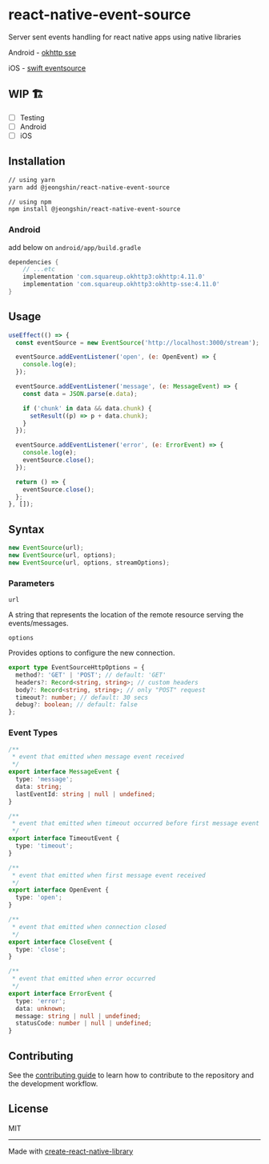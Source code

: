 # react-native-event-source

Server sent events handling for react native apps using native libraries

Android - [okhttp sse](https://github.com/square/okhttp)

iOS - [swift eventsource](https://github.com/launchdarkly/swift-eventsource)

## WIP 🏗️

- [ ] Testing
- [ ] Android
- [ ] iOS

## Installation

```sh
// using yarn
yarn add @jeongshin/react-native-event-source

// using npm
npm install @jeongshin/react-native-event-source
```

### Android

add below on `android/app/build.gradle`

```gradle
dependencies {
    // ...etc
    implementation 'com.squareup.okhttp3:okhttp:4.11.0'
    implementation 'com.squareup.okhttp3:okhttp-sse:4.11.0'
}
```

## Usage

```js
useEffect(() => {
  const eventSource = new EventSource('http://localhost:3000/stream');

  eventSource.addEventListener('open', (e: OpenEvent) => {
    console.log(e);
  });

  eventSource.addEventListener('message', (e: MessageEvent) => {
    const data = JSON.parse(e.data);

    if ('chunk' in data && data.chunk) {
      setResult((p) => p + data.chunk);
    }
  });

  eventSource.addEventListener('error', (e: ErrorEvent) => {
    console.log(e);
    eventSource.close();
  });

  return () => {
    eventSource.close();
  };
}, []);
```

## Syntax

```ts
new EventSource(url);
new EventSource(url, options);
new EventSource(url, options, streamOptions);
```

### Parameters

`url`

A string that represents the location of the remote resource serving the events/messages.

`options`

Provides options to configure the new connection.

```ts
export type EventSourceHttpOptions = {
  method?: 'GET' | 'POST'; // default: 'GET'
  headers?: Record<string, string>; // custom headers
  body?: Record<string, string>; // only "POST" request
  timeout?: number; // default: 30 secs
  debug?: boolean; // default: false
};
```

### Event Types

```ts
/**
 * event that emitted when message event received
 */
export interface MessageEvent {
  type: 'message';
  data: string;
  lastEventId: string | null | undefined;
}

/**
 * event that emitted when timeout occurred before first message event
 */
export interface TimeoutEvent {
  type: 'timeout';
}

/**
 * event that emitted when first message event received
 */
export interface OpenEvent {
  type: 'open';
}

/**
 * event that emitted when connection closed
 */
export interface CloseEvent {
  type: 'close';
}

/**
 * event that emitted when error occurred
 */
export interface ErrorEvent {
  type: 'error';
  data: unknown;
  message: string | null | undefined;
  statusCode: number | null | undefined;
}
```

## Contributing

See the [contributing guide](CONTRIBUTING.md) to learn how to contribute to the repository and the development workflow.

## License

MIT

---

Made with [create-react-native-library](https://github.com/callstack/react-native-builder-bob)
